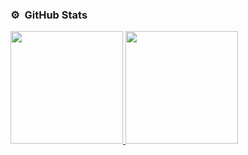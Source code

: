 ### ⚙️ &nbsp;GitHub Stats

<p align="left">
<a href="https://github.com/YesYesTheDev">
  <img height="180em" src="https://github-readme-stats-eight-theta.vercel.app/api?username=YesYesTheDev&show_icons=true&theme=react&include_all_commits=true&count_private=true"/>
  <img height="180em" src="https://github-readme-stats-eight-theta.vercel.app/api/top-langs/?username=YesYesTheDev&layout=compact&langs_count=8&theme=react"/>
</a>
</p>
